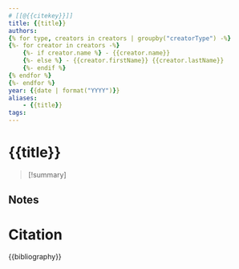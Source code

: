 ```yaml
---
# [[@{{citekey}}]]
title: {{title}}
authors: 
{% for type, creators in creators | groupby("creatorType") -%}
{%- for creator in creators -%}
    {%- if creator.name %} - {{creator.name}}  
    {%- else %} - {{creator.firstName}} {{creator.lastName}}  
    {%- endif %}  
{% endfor %} 
{%- endfor %}
year: {{date | format("YYYY")}}
aliases:
    - {{title}}
tags:
---
```

# {{title}}

>[!summary]
>

## Notes

# Citation

{{bibliography}}


